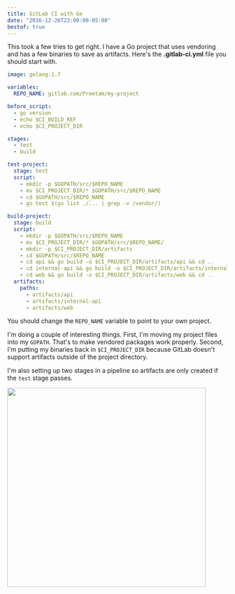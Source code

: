 ```yaml
---
title: GitLab CI with Go
date: "2016-12-26T23:00:00-05:00"
bestof: true
---
```


This took a few tries to get right. I have a Go project that uses vendoring
and has a few binaries to save as artifacts. Here's the **.gitlab-ci.yml** file
you should start with.

```yml
image: golang:1.7

variables:
  REPO_NAME: gitlab.com/Preetam/my-project

before_script:
  - go version
  - echo $CI_BUILD_REF
  - echo $CI_PROJECT_DIR

stages:
  - test
  - build

test-project:
  stage: test
  script:
    - mkdir -p $GOPATH/src/$REPO_NAME
    - mv $CI_PROJECT_DIR/* $GOPATH/src/$REPO_NAME
    - cd $GOPATH/src/$REPO_NAME
    - go test $(go list ./... | grep -v /vendor/)

build-project:
  stage: build
  script:
    - mkdir -p $GOPATH/src/$REPO_NAME
    - mv $CI_PROJECT_DIR/* $GOPATH/src/$REPO_NAME/
    - mkdir -p $CI_PROJECT_DIR/artifacts
    - cd $GOPATH/src/$REPO_NAME
    - cd api && go build -o $CI_PROJECT_DIR/artifacts/api && cd ..
    - cd internal-api && go build -o $CI_PROJECT_DIR/artifacts/internal-api && cd ..
    - cd web && go build -o $CI_PROJECT_DIR/artifacts/web && cd ..
  artifacts:
    paths:
      - artifacts/api
      - artifacts/internal-api
      - artifacts/web
```

You should change the `REPO_NAME` variable to point to your own project.

I'm doing a couple of interesting things. First, I'm moving my project files
into my `GOPATH`. That's to make vendored packages work properly. Second, I'm
putting my binaries back in `$CI_PROJECT_DIR` because GitLab doesn't
support artifacts outside of the project directory.

I'm also setting up two stages in a pipeline so artifacts are only created if
the `test` stage passes.

<img src='/img/2016/12/gitlab-ci.png' width=454/>
